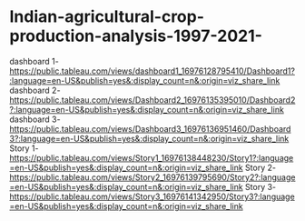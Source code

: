 # Indian-agricultural-crop-production-analysis-1997-2021-
dashboard 1-https://public.tableau.com/views/dashboard1_16976128795410/Dashboard1?:language=en-US&publish=yes&:display_count=n&:origin=viz_share_link
dashboard 2-https://public.tableau.com/views/Dashboard2_16976135395010/Dashboard2?:language=en-US&publish=yes&:display_count=n&:origin=viz_share_link
dashboard 3-https://public.tableau.com/views/Dashboard3_16976136951460/Dashboard3?:language=en-US&publish=yes&:display_count=n&:origin=viz_share_link
Story 1-https://public.tableau.com/views/Story1_16976138448230/Story1?:language=en-US&publish=yes&:display_count=n&:origin=viz_share_link
Story 2-https://public.tableau.com/views/Story2_16976139795690/Story2?:language=en-US&publish=yes&:display_count=n&:origin=viz_share_link
Story 3-https://public.tableau.com/views/Story3_16976141342950/Story3?:language=en-US&publish=yes&:display_count=n&:origin=viz_share_link

